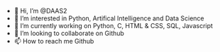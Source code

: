 - 👋 Hi, I’m @DAAS2
- 👀 I’m interested in Python, Artifical Intelligence and Data Science
- 🌱 I’m currently working on  Python, C, HTML & CSS, SQL, Javascript
- 💞️ I’m looking to collaborate on Github
- 📫 How to reach me Github

<!---
DAAS2/DAAS2 is a ✨ special ✨ repository because its `README.md` (this file) appears on your GitHub profile.
You can click the Preview link to take a look at your changes.
--->
